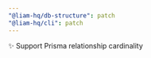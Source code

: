 ```yaml
---
"@liam-hq/db-structure": patch
"@liam-hq/cli": patch
---
```


✨ Support Prisma relationship cardinality
